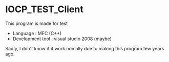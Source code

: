 # IOCP_TEST_Client
This program is made for test

- Language : MFC (C++)
- Development tool : visual studio 2008 (maybe)

Sadly, I don't know if it work nomally due to making this program few years ago.

